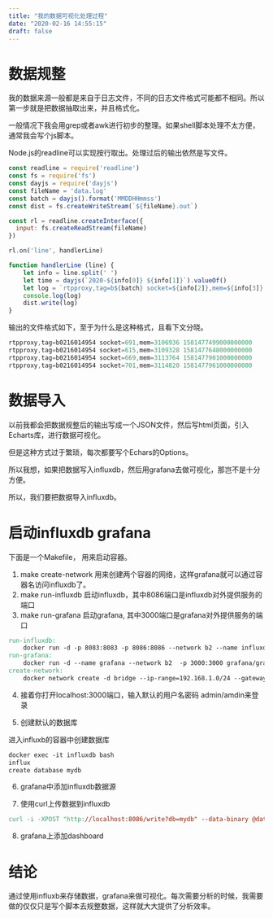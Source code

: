 ```yaml
---
title: "我的数据可视化处理过程"
date: "2020-02-16 14:55:15"
draft: false
---
```


# 数据规整
我的数据来源一般都是来自于日志文件，不同的日志文件格式可能都不相同。所以第一步就是把数据抽取出来，并且格式化。

一般情况下我会用grep或者awk进行初步的整理。如果shell脚本处理不太方便，通常我会写个js脚本。

Node.js的readline可以实现按行取出。处理过后的输出依然是写文件。

```javascript
const readline = require('readline')
const fs = require('fs')
const dayjs = require('dayjs')
const fileName = 'data.log'
const batch = dayjs().format('MMDDHHmmss')
const dist = fs.createWriteStream(`${fileName}.out`)

const rl = readline.createInterface({
  input: fs.createReadStream(fileName)
})

rl.on('line', handlerLine)

function handlerLine (line) {
    let info = line.split(' ')
    let time = dayjs(`2020-${info[0]} ${info[1]}`).valueOf()
    let log = `rtpproxy,tag=b${batch} socket=${info[2]},mem=${info[3]} ${time}000000\n`
    console.log(log)
    dist.write(log)
}
```

输出的文件格式如下，至于为什么是这种格式，且看下文分晓。

```javascript
rtpproxy,tag=b0216014954 socket=691,mem=3106936 1581477499000000000
rtpproxy,tag=b0216014954 socket=615,mem=3109328 1581477648000000000
rtpproxy,tag=b0216014954 socket=669,mem=3113764 1581477901000000000
rtpproxy,tag=b0216014954 socket=701,mem=3114820 1581477961000000000
```


# 数据导入
以前我都会把数据规整后的输出写成一个JSON文件，然后写html页面，引入Echarts库，进行数据可视化。

但是这种方式过于繁琐，每次都要写个Echars的Options。

所以我想，如果把数据写入influxdb，然后用grafana去做可视化，那岂不是十分方便。

所以，我们要把数据导入influxdb。


# 启动influxdb grafana
下面是一个Makefile， 用来启动容器。

1. make create-network 用来创建两个容器的网络，这样grafana就可以通过容器名访问influxdb了。
2. make run-influxdb 启动influxdb，其中8086端口是influxdb对外提供服务的端口
3. make run-grafana 启动grafana, 其中3000端口是grafana对外提供服务的端口

```makefile
run-influxdb:
	docker run -d -p 8083:8083 -p 8086:8086 --network b2 --name influxdb  influxdb:latest
run-grafana:
	docker run -d --name grafana --network b2  -p 3000:3000 grafana/grafana
create-network:
	docker network create -d bridge --ip-range=192.168.1.0/24 --gateway=192.168.1.1 --subnet=192.168.1.0/24 b2
```

4. 接着你打开localhost:3000端口，输入默认的用户名密码 admin/amdin来登录


5. 创建默认的数据库

进入influxb的容器中创建数据库

```makefile
docker exec -it influxdb bash
influx
create database mydb
```

6. grafana中添加influxdb数据源


7. 使用curl上传数据到influxdb

```makefile
curl -i -XPOST "http://localhost:8086/write?db=mydb" --data-binary @data.log.out
```

8. grafana上添加dashboard



# 结论
通过使用influxb来存储数据，grafana来做可视化。每次需要分析的时候，我需要做的仅仅只是写个脚本去规整数据，这样就大大提供了分析效率。

